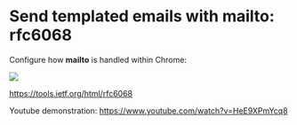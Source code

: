 # Send templated emails with mailto: rfc6068

Configure how **mailto** is handled within Chrome:

<img src=http://s.natalian.org/2014-11-27/1417069172_1364x748.png>

<https://tools.ietf.org/html/rfc6068>

Youtube demonstration: <https://www.youtube.com/watch?v=HeE9XPmYcq8>
